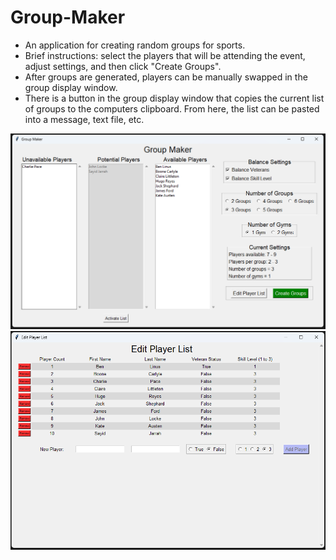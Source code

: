 # Group-Maker
- An application for creating random groups for sports.
- Brief instructions: select the players that will be attending the event, adjust settings, and then click "Create Groups".
- After groups are generated, players can be manually swapped in the group display window.
- There is a button in the group display window that copies the current list of groups to the computers clipboard. From here, the list can be pasted into a message, text file, etc.

![Alt text](images/main-window.png)
![Alt text](images/player-list-window.png)
